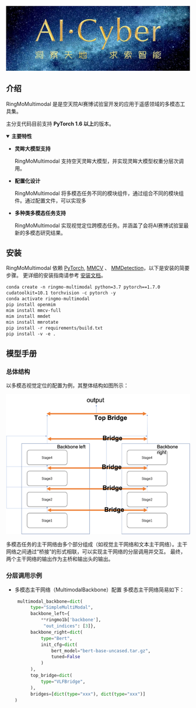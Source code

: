 <div align="center">
  <img src="resources/ringmo.jpg" width="800"/>
</div>



## 介绍

RingMoMultimodal 是是空天院AI赛博试验室开发的应用于遥感领域的多模态工具集。

主分支代码目前支持 **PyTorch 1.6 以上**的版本。

<details open>
<summary><b>主要特性</b></summary>

- **灵眸大模型支持**

  RingMoMultimodal 支持空天灵眸大模型，并实现灵眸大模型权重分层次调用。

- **配置化设计**

  RingMoMultimodal 将多模态任务不同的模块组件，通过组合不同的模块组件。通过配置文件，可以实现多

- **多种类多模态任务支持**

  RingMoMultimodal 实现视觉定位跨模态任务。并涵盖了会将AI赛博试验室最新的多模态研究结果。

</details>

## 安装

RingMoMultimodal 依赖 [PyTorch](https://pytorch.org/), [MMCV](https://github.com/open-mmlab/mmcv) 、 [MMDetection](https://github.com/open-mmlab/mmdetection)，以下是安装的简要步骤。
更详细的安装指南请参考 [安装文档](https://mmrotate.readthedocs.io/zh_CN/latest/install.html)。

```shell
conda create -n ringmo-multimodal python=3.7 pytorch==1.7.0 cudatoolkit=10.1 torchvision -c pytorch -y
conda activate ringmo-multimodal
pip install openmim
mim install mmcv-full
mim install mmdet
min install mmrotate
pip install -r requirements/build.txt
pip install -v -e .
```

## 模型手册

### 总体结构
以多模态视觉定位的配置为例，其整体结构如图所示：

<div align="center">
  <img src="resources/mutimodal_backbone.png" width="600"/>
</div>

多模态任务的主干网络由多个部分组成（如视觉主干网络和文本主干网络）。主干网络之间通过“桥接”的形式相联，可以实现主干网络的分层调用并交互。
最终，两个主干网络的输出作为主桥和输出头的输出。

### 分层调用示例

- 多模态主干网络（MultimodalBackbone）配置 
  多模态主干网络简易如下：
  ```python
   multimodal_backbone=dict(
        type="SimpleMultiModal",
        backbone_left={
            **ringmo1b['backbone'],
             "out_indices": [3]},
        backbone_right=dict(
            type="Bert",
            init_cfg=dict(
                bert_model="bert-base-uncased.tar.gz",
                tuned=False
            )
        ),
        top_bridge=dict(
            type="VLFBridge",
        ),
        bridges=[dict(type="xxx"), dict(type="xxx")]
  )
  ```

